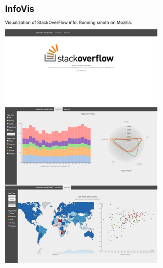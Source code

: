 # InfoVis

Visualization of StackOverFlow info.
Running smoth on Mozilla.

![alt tag](https://raw.githubusercontent.com/digasnikas/digasnikas.github.io/master/images/visualization1.png)
![alt tag](https://raw.githubusercontent.com/digasnikas/digasnikas.github.io/master/images/visualization2.png)
![alt tag](https://raw.githubusercontent.com/digasnikas/digasnikas.github.io/master/images/visualization3.png)
